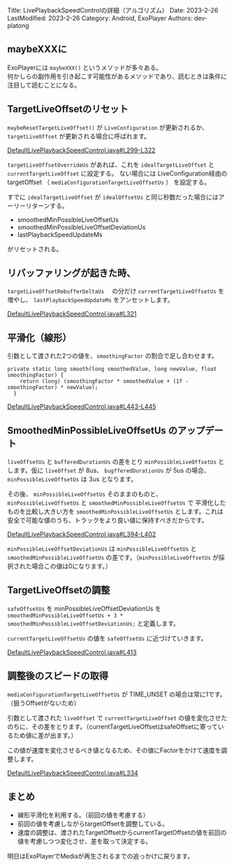Title: LivePlaybackSpeedControlの詳細（アルゴリズム）
Date: 2023-2-26
LastModified: 2023-2-26
Category: Android, ExoPlayer
Authors: dev-platong

## maybeXXXに

ExoPlayerには `maybeXXX()` というメソッドが多々ある。  
何かしらの副作用を引き起こす可能性があるメソッドであり、読むときは条件に注目して読むことになる。

## TargetLiveOffsetのリセット

 `maybeResetTargetLiveOffset()` が `LiveConfiguration` が更新されるか、`targetLiveOffset` が更新される場合に呼ばれます。

 [DefaultLivePlaybackSpeedControl.java#L299-L322](https://github.com/google/ExoPlayer/blob/release-v2/library/core/src/main/java/com/google/android/exoplayer2/DefaultLivePlaybackSpeedControl.java#L299-L322)


 `targetLiveOffsetOverrideUs` があれば、これを `idealTargetLiveOffset` と `currentTargetLiveOffset` に設定する。
 ない場合には LiveConfiguration経由のtargetOffset （ `mediaConfigurationTargetLiveOffsetUs` ） を設定する。

 すでに `idealTargetLiveOffset` が `idealOffsetUs` と同じ秒数だった場合にはアーリーリターンする。

- smoothedMinPossibleLiveOffsetUs
- smoothedMinPossibleLiveOffsetDeviationUs
- lastPlaybackSpeedUpdateMs

がリセットされる。

## リバッファリングが起きた時、

`targetLiveOffsetRebufferDeltaUs` 　の分だけ `currentTargetLiveOffsetUs` を増やし、 `lastPlaybackSpeedUpdateMs` をアンセットします。

[DefaultLivePlaybackSpeedControl.java#L321](https://github.com/google/ExoPlayer/blob/r2.16.1/library/core/src/main/java/com/google/android/exoplayer2/DefaultLivePlaybackSpeedControl.java#L321)

## 平滑化（線形）

引数として渡された2つの値を、`smoothingFactor` の割合で足し合わせます。

```
private static long smooth(long smoothedValue, long newValue, float smoothingFactor) {
    return (long) (smoothingFactor * smoothedValue + (1f - smoothingFactor) * newValue);
  }
```

[DefaultLivePlaybackSpeedControl.java#L443-L445](https://github.com/google/ExoPlayer/blob/r2.16.1/library/core/src/main/java/com/google/android/exoplayer2/DefaultLivePlaybackSpeedControl.java#L443-L445)

## SmoothedMinPossibleLiveOffsetUs のアップデート

`liveOffsetUs` と `bufferedDurationUs` の差をとり `minPossibleLiveOffsetUs` とします。仮に `liveOffset` が 8us、 `bugfferedDurationUs` が 5us の場合、 `minPossibleLiveOffsetUs` は 3us となります。

その後、  `minPossibleLiveOffsetUs` そのままのものと、 `minPossibleLiveOffsetUs` と `smoothedMinPossibleLiveOffsetUs` で 平滑化したものを比較し大きい方を `smoothedMinPossibleLiveOffsetUs` とします。これは安全で可能な値のうち、トラックをより良い値に保持すべきだからです。

[DefaultLivePlaybackSpeedControl.java#L394-L402](https://github.com/google/ExoPlayer/blob/r2.16.1/library/core/src/main/java/com/google/android/exoplayer2/DefaultLivePlaybackSpeedControl.java#L394-L402)

`minPossibleLiveOffsetDeviationUs` は `minPossibleLiveOffsetUs` と `smoothedMinPossibleLiveOffsetUs` の差です。（`minPossibleLiveOffsetUs` が採択された場合この値は0になります。）

## TargetLiveOffsetの調整

`safeOffsetUs` を minPossibleLiveOffsetDeviationUs を `smoothedMinPossibleLiveOffsetUs + 3 * smoothedMinPossibleLiveOffsetDeviationUs;` と定義します。

`currentTargetLiveOffsetUs` の値を `safeOffsetUs` に近づけていきます。

[DefaultLivePlaybackSpeedControl.java#L413](https://github.com/google/ExoPlayer/blob/r2.16.1/library/core/src/main/java/com/google/android/exoplayer2/DefaultLivePlaybackSpeedControl.java#L413)

## 調整後のスピードの取得

 `mediaConfigurationTargetLiveOffsetUs` が TIME_UNSET の場合は常に1です。（狙うOffsetがないため）

 引数として渡された `liveOffset` で `currentTargetLiveOffset` の値を変化させたのちに、その差をとります。（currentTargetLiveOffsetはsafeOffsetに寄っているため値に差が出ます。）

この値が速度を変化させるべき値となるため、その値にFactorをかけて速度を調整します。

[DefaultLivePlaybackSpeedControl.java#L334](https://github.com/google/ExoPlayer/blob/r2.16.1/library/core/src/main/java/com/google/android/exoplayer2/DefaultLivePlaybackSpeedControl.java#L334)



## まとめ

- 線形平滑化を利用する。（前回の値を考慮する）
- 前回の値を考慮しながらtargetOffsetを調整している。
- 速度の調整は、渡されたTargetOffsetからcurrentTargetOffsetの値を前回の値を考慮しつつ変化させ、差を取って決定する。

明日はExoPlayerでMediaが再生されるまでの追っかけに戻ります。